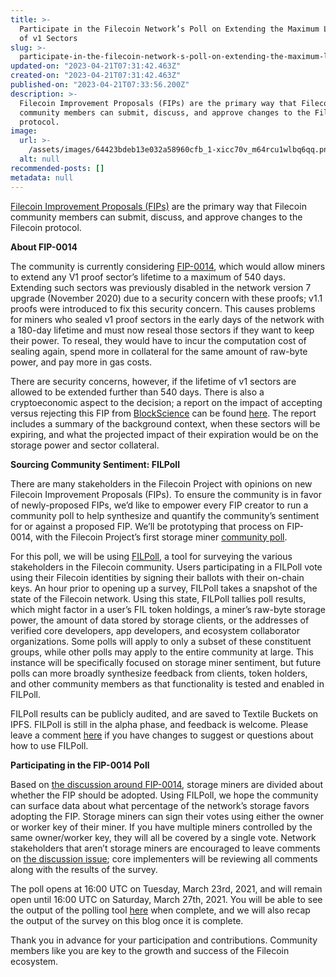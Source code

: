 ```yaml
---
title: >-
  Participate in the Filecoin Network’s Poll on Extending the Maximum Lifetime
  of v1 Sectors
slug: >-
  participate-in-the-filecoin-network-s-poll-on-extending-the-maximum-lifetime-of-v1-sectors
updated-on: "2023-04-21T07:31:42.463Z"
created-on: "2023-04-21T07:31:42.463Z"
published-on: "2023-04-21T07:33:56.200Z"
description: >-
  Filecoin Improvement Proposals (FIPs) are the primary way that Filecoin
  community members can submit, discuss, and approve changes to the Filecoin
  protocol.
image:
  url: >-
    /assets/images/64423bdeb13e032a58960cfb_1-xicc70v_m64rcu1wlbq6qq.png
  alt: null
recommended-posts: []
metadata: null
---
```


[Filecoin Improvement Proposals (FIPs)](https://github.com/filecoin-project/FIPs/blob/master/FIPS/fip-0001.md) are the primary way that Filecoin community members can submit, discuss, and approve changes to the Filecoin protocol.

**About FIP-0014**

The community is currently considering [FIP-0014](https://github.com/filecoin-project/FIPs/blob/master/FIPS/fip-0014.md), which would allow miners to extend any V1 proof sector’s lifetime to a maximum of 540 days. Extending such sectors was previously disabled in the network version 7 upgrade (November 2020) due to a security concern with these proofs; v1.1 proofs were introduced to fix this security concern. This causes problems for miners who sealed v1 proof sectors in the early days of the network with a 180-day lifetime and must now reseal those sectors if they want to keep their power. To reseal, they would have to incur the computation cost of sealing again, spend more in collateral for the same amount of raw-byte power, and pay more in gas costs.

There are security concerns, however, if the lifetime of v1 sectors are allowed to be extended further than 540 days. There is also a cryptoeconomic aspect to the decision; a report on the impact of accepting versus rejecting this FIP from [BlockScience](https://github.com/BlockScience) can be found [here](https://github.com/filecoin-project/FIPs/issues/56#issuecomment-804841505). The report includes a summary of the background context, when these sectors will be expiring, and what the projected impact of their expiration would be on the storage power and sector collateral.

**Sourcing Community Sentiment: FILPoll**

There are many stakeholders in the Filecoin Project with opinions on new Filecoin Improvement Proposals (FIPs). To ensure the community is in favor of newly-proposed FIPs, we’d like to empower every FIP creator to run a community poll to help synthesize and quantify the community’s sentiment for or against a proposed FIP. We’ll be prototyping that process on FIP-0014, with the Filecoin Project’s first storage miner [community poll](https://filpoll.io/poll/7).

For this poll, we will be using [FILPoll](https://filpoll.io/), a tool for surveying the various stakeholders in the Filecoin community. Users participating in a FILPoll vote using their Filecoin identities by signing their ballots with their on-chain keys. An hour prior to opening up a survey, FILPoll takes a snapshot of the state of the Filecoin network. Using this state, FILPoll tallies poll results, which might factor in a user’s FIL token holdings, a miner’s raw-byte storage power, the amount of data stored by storage clients, or the addresses of verified core developers, app developers, and ecosystem collaborator organizations. Some polls will apply to only a subset of these constituent groups, while other polls may apply to the entire community at large. This instance will be specifically focused on storage miner sentiment, but future polls can more broadly synthesize feedback from clients, token holders, and other community members as that functionality is tested and enabled in FILPoll.

FILPoll results can be publicly audited, and are saved to Textile Buckets on IPFS. FILPoll is still in the alpha phase, and feedback is welcome. Please leave a comment [here](https://github.com/filecoin-project/community/discussions/113) if you have changes to suggest or questions about how to use FILPoll.

**Participating in the FIP-0014 Poll**

Based on [the discussion around FIP-0014](https://github.com/filecoin-project/FIPs/issues/56), storage miners are divided about whether the FIP should be adopted. Using FILPoll, we hope the community can surface data about what percentage of the network’s storage favors adopting the FIP. Storage miners can sign their votes using either the owner or worker key of their miner. If you have multiple miners controlled by the same owner/worker key, they will all be covered by a single vote. Network stakeholders that aren’t storage miners are encouraged to leave comments on [the discussion issue](https://github.com/filecoin-project/FIPs/issues/56); core implementers will be reviewing all comments along with the results of the survey.

The poll opens at 16:00 UTC on Tuesday, March 23rd, 2021, and will remain open until 16:00 UTC on Saturday, March 27th, 2021. You will be able to see the output of the polling tool [here](https://filpoll.io/poll/7) when complete, and we will also recap the output of the survey on this blog once it is complete.

Thank you in advance for your participation and contributions. Community members like you are key to the growth and success of the Filecoin ecosystem.
